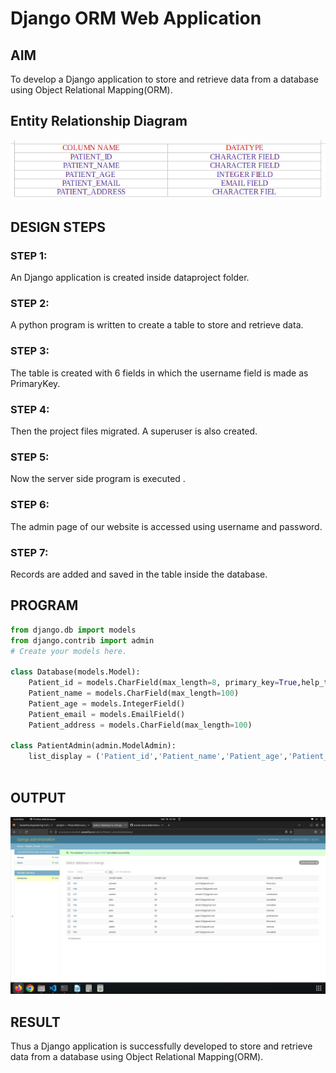 # Django ORM Web Application

## AIM
To develop a Django application to store and retrieve data from a database using Object Relational Mapping(ORM).

## Entity Relationship Diagram

![output](P0.png)

## DESIGN STEPS

### STEP 1:
An Django application is created inside dataproject folder.

### STEP 2:
A python program is written to create a table to store and retrieve data.

### STEP 3:
The table is created with 6 fields in which the username field is made as PrimaryKey.

### STEP 4:
Then the project files migrated. A superuser is also created.

### STEP 5:
Now the server side program is executed .

### STEP 6:
The admin page of our website is accessed using username and password.

### STEP 7:
Records are added and saved in the table inside the database.

## PROGRAM
```python
from django.db import models
from django.contrib import admin
# Create your models here.

class Database(models.Model):
    Patient_id = models.CharField(max_length=8, primary_key=True,help_text="Your Patient_id")
    Patient_name = models.CharField(max_length=100)
    Patient_age = models.IntegerField()
    Patient_email = models.EmailField()
    Patient_address = models.CharField(max_length=100)

class PatientAdmin(admin.ModelAdmin):
    list_display = ('Patient_id','Patient_name','Patient_age','Patient_email','Patient_address')   



```

## OUTPUT

![output](P8.png)


## RESULT
Thus a Django application is successfully developed to store and retrieve data from a database using Object Relational Mapping(ORM).
